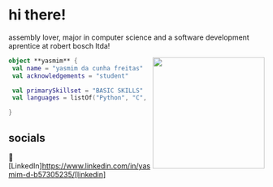 # hi there!

assembly lover, 
major in computer science and a software development aprentice at robert bosch ltda!

<img align="right" width="220" src="https://i.pinimg.com/originals/55/a2/c8/55a2c886df84983873852b3e7b308c31.gif" />

```kotlin
object **yasmim** {
 val name = "yasmim da cunha freitas"
 val acknowledgements = "student"

 val primarySkillset = "BASIC SKILLS"
 val languages = listOf("Python", "C", "Assembly", "MySQL", "Web")

}
```

## socials

👔 [LinkedIn]https://www.linkedin.com/in/yasmim-d-b57305235/[linkedin]

